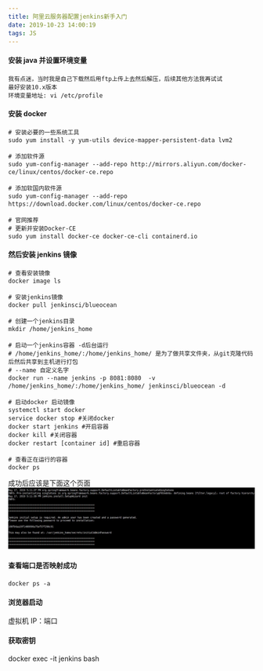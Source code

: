 ```yaml
---
title: 阿里云服务器配置jenkins新手入门
date: 2019-10-23 14:00:19
tags: JS
---
```


#### 安装 java 并设置环境变量

```
我有点迷，当时我是自己下载然后用ftp上传上去然后解压，后续其他方法我再试试
最好安装10.x版本
环境变量地址: vi /etc/profile
```

#### 安装 docker

```
# 安装必要的一些系统工具
sudo yum install -y yum-utils device-mapper-persistent-data lvm2

# 添加软件源
sudo yum-config-manager --add-repo http://mirrors.aliyun.com/docker-ce/linux/centos/docker-ce.repo

# 添加软国内软件源
sudo yum-config-manager --add-repo https://download.docker.com/linux/centos/docker-ce.repo

# 官网推荐
# 更新并安装Docker-CE
sudo yum install docker-ce docker-ce-cli containerd.io
```

#### 然后安装 jenkins 镜像

```
# 查看安装镜像
docker image ls

# 安装jenkins镜像
docker pull jenkinsci/blueocean

# 创建一个jenkins目录
mkdir /home/jenkins_home

# 启动一个jenkins容器 -d后台运行
# /home/jenkins_home/:/home/jenkins_home/ 是为了做共享文件夹，从git克隆代码后然后共享到主机进行打包
# --name 自定义名字
docker run --name jenkins -p 8081:8080  -v /home/jenkins_home/:/home/jenkins_home/ jenkinsci/blueocean -d

# 启动docker 启动镜像
systemctl start docker
service docker stop #关闭docker
docker start jenkins #开启容器
docker kill #关闭容器
docker restart [container id] #重启容器

# 查看正在运行的容器
docker ps
```

成功后应该是下面这个页面
![jenkins](jenkins/success.png)

#### 查看端口是否映射成功

`docker ps -a`

#### 浏览器启动

虚拟机 IP：端口

#### 获取密钥

docker exec -it jenkins bash
